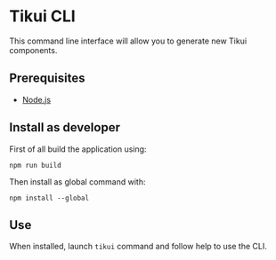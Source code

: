 # Tikui CLI

This command line interface will allow you to generate new Tikui components.

## Prerequisites

* [Node.js](https://nodejs.org)

## Install as developer

First of all build the application using:

```
npm run build
```

Then install as global command with:

```
npm install --global
```

## Use

When installed, launch `tikui` command and follow help to use the CLI.

